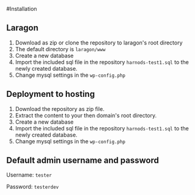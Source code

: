 #Installation

## Laragon
1. Download as zip or clone the repository to laragon's root directory
2. The default directory is `laragon/www` 
3. Create a new database 
4. Import the included sql file in the repository `harnods-test1.sql` to the newly created database.
5. Change mysql settings in the `wp-config.php`

## Deployment to hosting
1. Download the repository as zip file.
2. Extract the content to your then domain's root directory.
3. Create a new database 
4. Import the included sql file in the repository `harnods-test1.sql` to the newly created database.
5. Change mysql settings in the `wp-config.php`

## Default admin username and password
Username: `tester`

Password: `testerdev`